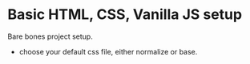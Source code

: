 # Basic HTML, CSS, Vanilla JS setup

Bare bones project setup.

-   choose your default css file, either normalize or base.
